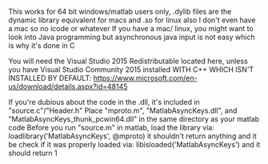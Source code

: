 This works for 64 bit windows/matlab users only, .dylib files are the dynamic library equivalent for macs and .so for linux
also I don't even have a mac so no icode or whatever 
If you have a mac/ linux, you might want to look into Java programming but asynchronous java input is not easy which is why it's done in C

You will need the Visual Studio 2015 Redistributable located here, unless you have Visual Studio Community 2015 installed WITH C++ WHICH ISN'T INSTALLED BY DEFAULT: 
https://www.microsoft.com/en-us/download/details.aspx?id=48145

If you're dubious about the code in the .dll, it's included in "source.c"/"Header.h"
Place "mproto.m", "MatlabAsyncKeys.dll", and "MatlabAsyncKeys_thunk_pcwin64.dll" in the same directory as your matlab code
Before you run "source.m" in matlab, load the library via:
loadlibrary('MatlabAsyncKeys', @mproto)
it shouldn't return anything and it be check if it was properly loaded via:
libisloaded('MatlabAsyncKeys')
and it should return 1
